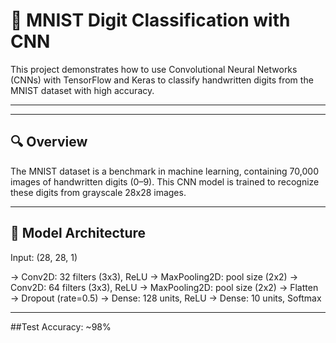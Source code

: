 # 🧠 MNIST Digit Classification with CNN

This project demonstrates how to use Convolutional Neural Networks (CNNs) with TensorFlow and Keras to classify handwritten digits from the MNIST dataset with high accuracy.

---

---

## 🔍 Overview

The MNIST dataset is a benchmark in machine learning, containing 70,000 images of handwritten digits (0–9). This CNN model is trained to recognize these digits from grayscale 28x28 images.

---

## 🧠 Model Architecture
Input: (28, 28, 1)

→ Conv2D: 32 filters (3x3), ReLU
→ MaxPooling2D: pool size (2x2)
→ Conv2D: 64 filters (3x3), ReLU
→ MaxPooling2D: pool size (2x2)
→ Flatten
→ Dropout (rate=0.5)
→ Dense: 128 units, ReLU
→ Dense: 10 units, Softmax

---
##Test Accuracy: ~98%



